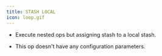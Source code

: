 ```yaml
---
title: STASH LOCAL
icon: loop.gif
---
```


* Execute nested ops but assigning stash to a local stash.

* This op doesn't have any configuration parameters.


